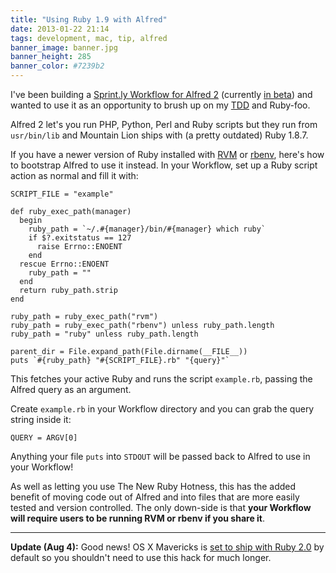```yaml
---
title: "Using Ruby 1.9 with Alfred"
date: 2013-01-22 21:14
tags: development, mac, tip, alfred
banner_image: banner.jpg
banner_height: 285
banner_color: #7239b2
---
```


I've been building a [Sprint.ly Workflow for Alfred 2][sfa] (currently [in beta][a2]) and wanted to use it as an opportunity to brush up on my [TDD][] and Ruby-foo.

Alfred 2 let's you run PHP, Python, Perl and Ruby scripts but they run from `usr/bin/lib` and Mountain Lion ships with (a pretty outdated) Ruby 1.8.7.

If you have a newer version of Ruby installed with [RVM][] or [rbenv][rbe], here's how to bootstrap Alfred to use it instead. In your Workflow, set up a Ruby script action as normal and fill it with:

    SCRIPT_FILE = "example"

    def ruby_exec_path(manager)
      begin
        ruby_path = `~/.#{manager}/bin/#{manager} which ruby`
        if $?.exitstatus == 127
          raise Errno::ENOENT
        end
      rescue Errno::ENOENT
        ruby_path = ""
      end
      return ruby_path.strip
    end

    ruby_path = ruby_exec_path("rvm")
    ruby_path = ruby_exec_path("rbenv") unless ruby_path.length
    ruby_path = "ruby" unless ruby_path.length

    parent_dir = File.expand_path(File.dirname(__FILE__))
    puts `#{ruby_path} "#{SCRIPT_FILE}.rb" "{query}"`

This fetches your active Ruby and runs the script `example.rb`, passing the Alfred query as an argument.

Create `example.rb` in your Workflow directory and you can grab the query string inside it:

    QUERY = ARGV[0]

Anything your file `puts` into `STDOUT` will be passed back to Alfred to use in your Workflow!

As well as letting you use The New Ruby Hotness, this has the added benefit of moving code out of Alfred and into files that are more easily tested and version controlled. The only down-side is that **your Workflow will require users to be running RVM or rbenv if you share it**.

---

**Update (Aug 4):** Good news! OS X Mavericks is [set to ship with Ruby 2.0][mav] by default so you shouldn't need to use this hack for much longer.

[sfa]: https://github.com/samrayner/Sprintly-for-Alfred
[a2]: http://blog.alfredapp.com/2013/01/12/first-alfred-v2-beta-now-available-for-mega-supporters/
[tdd]: http://en.wikipedia.org/wiki/Test-driven_development
[rvm]: https://rvm.io/
[rbe]: https://github.com/sstephenson/rbenv
[mav]: https://twitter.com/Narnach/status/344368814802227201
